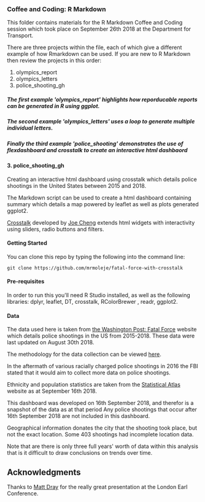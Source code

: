 ### Coffee and Coding: R Markdown

This folder contains materials for the R Markdown Coffee and Coding session which took place on September 26th 2018 at the Department for Transport. 

There are three projects within the file, each of which give a different example of how Rmarkdown can be used. If you are new to R Markdown then review the projects in this order:

1. olympics_report
2. olympics_letters
3. police_shooting_gh

##### The first example 'olympics_report' highlights how reporducable reports can be generated in R using ggplot. 
##### The second example 'olympics_letters' uses a loop to generate multiple individual letters.
##### Finally the third example 'police_shooting' demonstrates the use of flexdashboard and crosstalk to create an interactive html dashbaord


#### 3. police_shooting_gh
Creating an interactive html dashboard using crosstalk which details police shootings in the United States between 2015 and 2018.

The Markdown script can be used to create a html dashboard containing summary which details a map powered by leaflet as well as plots generated ggplot2. 

[Crosstalk](https://rstudio.github.io/crosstalk/) developed by [Joe Cheng](https://twitter.com/jcheng?lang=en) extends html widgets with interactivity using sliders, radio buttons and filters. 

#### Getting Started

You can clone this repo by typing the following into the command line:
```
git clone https://github.com/mrmoleje/fatal-force-with-crosstalk
```
#### Pre-requisites

In order to run this you'll need R Studio installed, as well as the following libraries: dplyr, leaflet, DT, crosstalk, RColorBrewer , readr, ggplot2.

#### Data

The data used here is taken from [the Washington Post: Fatal Force](https://www.washingtonpost.com/graphics/2018/national/police-shootings-2018/?noredirect=on&utm_term=.062fe8256817#comments) website which details police shootings in the US from 2015-2018. These data were last updated on August 30th 2018.

The methodology for the data collection can be viewed [here](https://www.washingtonpost.com/national/how-the-washington-post-is-examining-police-shootings-in-the-united-states/2016/07/07/d9c52238-43ad-11e6-8856-f26de2537a9d_story.html?utm_term=.6b7c929d9fbf).

In the aftermath of various racially charged police shootings in 2016 the FBI stated that it would aim to collect more data on police shootings. 

Ethnicity and population statistics are taken from the [Statistical Atlas](https://statisticalatlas.com/United-States/Race-and-Ethnicity) website as at September 16th 2018.

This dashboard was developed on 16th September 2018, and therefor is a snapshot of the data as at that period Any police shootings that occur after 16th September 2018 are not included in this dashboard. 

Geographical information donates the city that the shooting took place, but not the exact location. Some 403 shootings had incomplete location data. 

Note that are there is only three full years' worth of data within this analysis that is it difficult to draw conclusions on trends over time. 

## Acknowledgments

Thanks to [Matt Dray](https://github.com/matt-dray/earl18-crosstalk) for the really great presentation at the London Earl Conference. 
